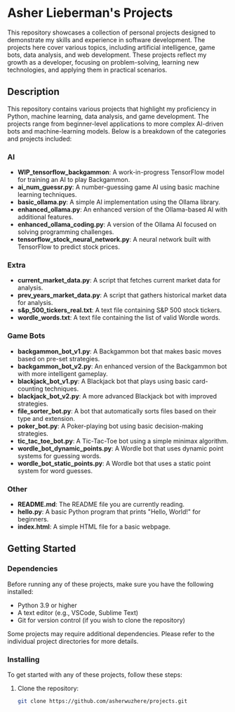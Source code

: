 # Asher Lieberman's Projects

This repository showcases a collection of personal projects designed to demonstrate my skills and experience in software development. The projects here cover various topics, including artificial intelligence, game bots, data analysis, and web development. These projects reflect my growth as a developer, focusing on problem-solving, learning new technologies, and applying them in practical scenarios.

## Description

This repository contains various projects that highlight my proficiency in Python, machine learning, data analysis, and game development. The projects range from beginner-level applications to more complex AI-driven bots and machine-learning models. Below is a breakdown of the categories and projects included:

### AI
- **WIP_tensorflow_backgammon**: A work-in-progress TensorFlow model for training an AI to play Backgammon.
- **ai_num_guessr.py**: A number-guessing game AI using basic machine learning techniques.
- **basic_ollama.py**: A simple AI implementation using the Ollama library.
- **enhanced_ollama.py**: An enhanced version of the Ollama-based AI with additional features.
- **enhanced_ollama_coding.py**: A version of the Ollama AI focused on solving programming challenges.
- **tensorflow_stock_neural_network.py**: A neural network built with TensorFlow to predict stock prices.

### Extra
- **current_market_data.py**: A script that fetches current market data for analysis.
- **prev_years_market_data.py**: A script that gathers historical market data for analysis.
- **s&p_500_tickers_real.txt**: A text file containing S&P 500 stock tickers.
- **wordle_words.txt**: A text file containing the list of valid Wordle words.

### Game Bots
- **backgammon_bot_v1.py**: A Backgammon bot that makes basic moves based on pre-set strategies.
- **backgammon_bot_v2.py**: An enhanced version of the Backgammon bot with more intelligent gameplay.
- **blackjack_bot_v1.py**: A Blackjack bot that plays using basic card-counting techniques.
- **blackjack_bot_v2.py**: A more advanced Blackjack bot with improved strategies.
- **file_sorter_bot.py**: A bot that automatically sorts files based on their type and extension.
- **poker_bot.py**: A Poker-playing bot using basic decision-making strategies.
- **tic_tac_toe_bot.py**: A Tic-Tac-Toe bot using a simple minimax algorithm.
- **wordle_bot_dynamic_points.py**: A Wordle bot that uses dynamic point systems for guessing words.
- **wordle_bot_static_points.py**: A Wordle bot that uses a static point system for word guesses.

### Other
- **README.md**: The README file you are currently reading.
- **hello.py**: A basic Python program that prints "Hello, World!" for beginners.
- **index.html**: A simple HTML file for a basic webpage.

## Getting Started

### Dependencies

Before running any of these projects, make sure you have the following installed:

* Python 3.9 or higher
* A text editor (e.g., VSCode, Sublime Text)
* Git for version control (if you wish to clone the repository)

Some projects may require additional dependencies. Please refer to the individual project directories for more details.

### Installing

To get started with any of these projects, follow these steps:

1. Clone the repository:
   ```bash
   git clone https://github.com/asherwuzhere/projects.git
